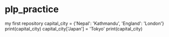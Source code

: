 # plp_practice
my first repository
capital_city = {'Nepal': 'Kathmandu', 'England': 'London'}
print(capital_city)
capital_city['Japan'] = 'Tokyo'
print(capital_city)
